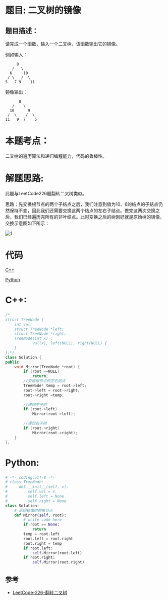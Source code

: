 
# 题目: 二叉树的镜像
## 题目描述：
请完成一个函数，输入一个二叉树，该函数输出它的镜像。

例如输入：
```
     8
   /   \
  6     10
 / \   /  \
5   7 9    11
```
镜像输出：
```
      8
   /    \
  10      9
 /  \    /  \
11   9  7    5
```
# 本题考点：
  
  二叉树的遍历算法和递归编程能力，代码的鲁棒性。
  
# 解题思路:
  此题与LeetCode226题翻转二叉树类似。
  
  思路：先交换根节点的两个子结点之后，我们注意到值为10、6的结点的子结点仍然保持不变，因此我们还需要交换这两个结点的左右子结点。做完这两次交换之后，我们已经遍历完所有的非叶结点。此时变换之后的树刚好就是原始树的镜像。交换示意图如下所示：
  
  ![1](https://github.com/bryceustc/CodingInterviews/blob/master/MirrorOfBinaryTree/Images/1.png)
# 代码

[C++](./MirrorOfBinaryTree.cpp)

[Python](./MirrorOfBinaryTree.py)

# C++: 
### 
```c++
/*
struct TreeNode {
	int val;
	struct TreeNode *left;
	struct TreeNode *right;
	TreeNode(int x) :
			val(x), left(NULL), right(NULL) {
	}
};*/
class Solution {
public:
    void Mirror(TreeNode *root) {
        if (root ==NULL)
            return;
        //交换根节点的左右结点
        TreeNode* temp = root->left;
        root->left = root->right;
        root->right =temp;
        
        //递归左子树
        if (root->left)
            Mirror(root->left);
        
        //递归右子树
        if (root->right)
            Mirror(root->right);
    }
};
```

# Python:
###  
```python
# -*- coding:utf-8 -*-
# class TreeNode:
#     def __init__(self, x):
#         self.val = x
#         self.left = None
#         self.right = None
class Solution:
    # 返回镜像树的根节点
    def Mirror(self, root):
        # write code here
        if root == None:
            return
        temp = root.left
        root.left = root.right
        root.right = temp
        if root.left:
            self.Mirror(root.left)
        if root.right:
            self.Mirror(root.right)
```
## 参考
  -  [LeetCode-226-翻转二叉树](https://github.com/bryceustc/LeetCode_Note/blob/master/cpp/Invert-Binary-Tree/README.md)


